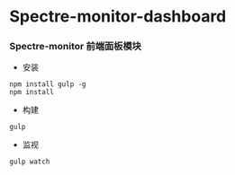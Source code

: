 # Spectre-monitor-dashboard
### Spectre-monitor 前端面板模块

* 安装

```shell
npm install gulp -g
npm install
```

* 构建

```shell
gulp
```

* 监视

```shell
gulp watch
```
